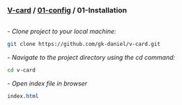 ## 
### [V-card](../../README.md) / [01-config](./00-Introduction.md) / 01-Installation
## 

*<em> - Clone project to your local machine: </em>*

```bash
git clone https://github.com/gk-daniel/v-card.git
```  

*<em> - Navigate to the project directory using the cd command: </em>*

```bash
cd v-card
```  

*<em> - Open index file in browser  </em>*

```css
index.html
```  
